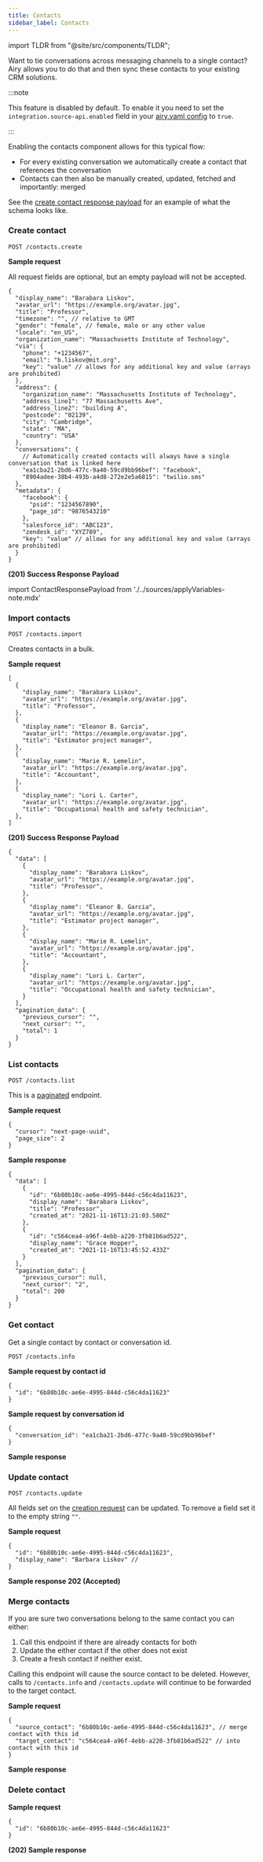 ```yaml
---
title: Contacts
sidebar_label: Contacts
---
```


import TLDR from "@site/src/components/TLDR";

<TLDR>

Want to tie conversations across messaging channels to a single contact? Airy allows you to do that and then sync
these contacts to your existing CRM solutions.

</TLDR>

:::note

This feature is disabled by default. To enable it you need to set the `integration.source-api.enabled` field in your [airy.yaml config](getting-started/installation/configuration.md) to `true`.

:::

Enabling the contacts component allows for this typical flow:

- For every existing conversation we automatically create a contact that references the conversation
- Contacts can then also be manually created, updated, fetched and importantly: merged

See the [create contact response payload](#create-contact) for an example of what the schema looks like.

### Create contact

`POST /contacts.create`

**Sample request**

All request fields are optional, but an empty payload will not be accepted.

```json5
{
  "display_name": "Barabara Liskov",
  "avatar_url": "https://example.org/avatar.jpg",
  "title": "Professor",
  "timezone": "", // relative to GMT
  "gender": "female", // female, male or any other value
  "locale": "en_US",
  "organization_name": "Massachusetts Institute of Technology",
  "via": {
    "phone": "+1234567",
    "email": "b.liskov@mit.org",
    "key": "value" // allows for any additional key and value (arrays are prohibited)
  },
  "address": {
    "organization_name": "Massachusetts Institute of Technology",
    "address_line1": "77 Massachusetts Ave",
    "address_line2": "building A",
    "postcode": "02139",
    "city": "Cambridge",
    "state": "MA",
    "country": "USA"
  },
  "conversations": {
    // Automatically created contacts will always have a single conversation that is linked here
    "ea1cba21-2bd6-477c-9a40-59cd9bb96bef": "facebook",
    "8904adee-38b4-493b-a4d8-272e2e5a6815": "twilio.sms"
  },
  "metadata": {
    "facebook": {
      "psid": "1234567890",
      "page_id": "9876543210"
    },
    "salesforce_id": "ABC123",
    "zendesk_id": "XYZ789",
    "key": "value" // allows for any additional key and value (arrays are prohibited)
  }
}
```

**(201) Success Response Payload**

import ContactResponsePayload from './../sources/applyVariables-note.mdx'

<ContactResponsePayload />

### Import contacts
`POST /contacts.import`

Creates contacts in a bulk.

**Sample request**
```json5
[
  {
    "display_name": "Barabara Liskov",
    "avatar_url": "https://example.org/avatar.jpg",
    "title": "Professor",
  },
  {
    "display_name": "Eleanor B. Garcia",
    "avatar_url": "https://example.org/avatar.jpg",
    "title": "Estimator project manager",
  },
  {
    "display_name": "Marie R. Lemelin",
    "avatar_url": "https://example.org/avatar.jpg",
    "title": "Accountant",
  },
  {
    "display_name": "Lori L. Carter",
    "avatar_url": "https://example.org/avatar.jpg",
    "title": "Occupational health and safety technician",
  },
]
```

**(201) Success Response Payload**
```json5
{
  "data": [
    {
      "display_name": "Barabara Liskov",
      "avatar_url": "https://example.org/avatar.jpg",
      "title": "Professor",
    },
    {
      "display_name": "Eleanor B. Garcia",
      "avatar_url": "https://example.org/avatar.jpg",
      "title": "Estimator project manager",
    },
    {
      "display_name": "Marie R. Lemelin",
      "avatar_url": "https://example.org/avatar.jpg",
      "title": "Accountant",
    },
    {
      "display_name": "Lori L. Carter",
      "avatar_url": "https://example.org/avatar.jpg",
      "title": "Occupational health and safety technician",
    }
  ],
  "pagination_data": {
    "previous_cursor": "",
    "next_cursor": "",
    "total": 1
  }
}
```

### List contacts

`POST /contacts.list`

This is a [paginated](api/endpoints/introduction.md#pagination) endpoint.

**Sample request**

```json5
{
  "cursor": "next-page-uuid",
  "page_size": 2
}
```

**Sample response**

```json5
{
  "data": [
    {
      "id": "6b80b10c-ae6e-4995-844d-c56c4da11623",
      "display_name": "Barabara Liskov",
      "title": "Professor",
      "created_at": "2021-11-16T13:21:03.580Z"
    },
    {
      "id": "c564cea4-a96f-4ebb-a220-3fb81b6ad522",
      "display_name": "Grace Hopper",
      "created_at": "2021-11-16T13:45:52.433Z"
    }
  ],
  "pagination_data": {
    "previous_cursor": null,
    "next_cursor": "2",
    "total": 200
  }
}
```

### Get contact

Get a single contact by contact or conversation id.

`POST /contacts.info`

**Sample request by contact id**

```json5
{
  "id": "6b80b10c-ae6e-4995-844d-c56c4da11623"
}
```

**Sample request by conversation id**

```json5
{
  "conversation_id": "ea1cba21-2bd6-477c-9a40-59cd9bb96bef"
}
```

**Sample response**

<ContactResponsePayload />

### Update contact

`POST /contacts.update`

All fields set on the [creation request](#create-contact) can be updated. To remove a field set it to the empty string `""`.

**Sample request**

```json5
{
  "id": "6b80b10c-ae6e-4995-844d-c56c4da11623",
  "display_name": "Barbara Liskov" //
}
```

**Sample response 202 (Accepted)**

### Merge contacts

If you are sure two conversations belong to the same contact you can either:

1. Call this endpoint if there are already contacts for both
2. Update the either contact if the other does not exist
3. Create a fresh contact if neither exist.

Calling this endpoint will cause the source contact to be deleted. However, calls to `/contacts.info` and `/contacts.update` will continue to be forwarded to the target contact.

**Sample request**

```json5
{
  "source_contact": "6b80b10c-ae6e-4995-844d-c56c4da11623", // merge contact with this id
  "target_contact": "c564cea4-a96f-4ebb-a220-3fb81b6ad522" // into contact with this id
}
```

**Sample response**

<ContactResponsePayload />

### Delete contact

**Sample request**

```json5
{
  "id": "6b80b10c-ae6e-4995-844d-c56c4da11623"
}
```

**(202) Sample response**
